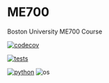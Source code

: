 # ME700
Boston University ME700 Course

[![codecov](https://codecov.io/gh/K-batonisashvili/Computational-Mechanics-Nonlinear-Systems/graph/badge.svg?token=1A0E104BIQ)](https://codecov.io/gh/K-batonisashvili/Computational-Mechanics-Nonlinear-Systems)

[![tests](https://github.com/K-batonisashvili/Computational-Mechanics-Nonlinear-Systems/.github/workflows/badge.svg)](https://github.com/K-batonisashvili/Computational-Mechanics-Nonlinear-Systems/actions)

[![python](https://img.shields.io/badge/python-3.9-blue.svg)](https://www.python.org/)
![os](https://img.shields.io/badge/os-ubuntu%20|%20macos%20|%20windows-blue.svg)
